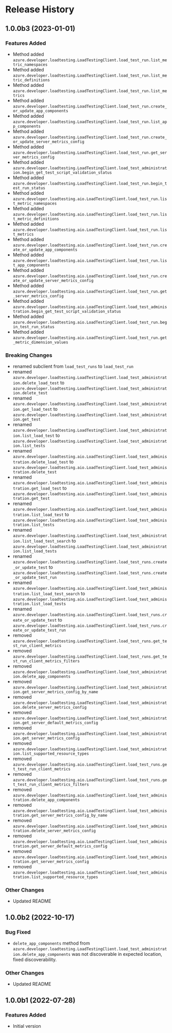 # Release History

## 1.0.0b3 (2023-01-01)

### Features Added 
- Method added `azure.developer.loadtesting.LoadTestingClient.load_test_run.list_metric_namespaces`
- Method added `azure.developer.loadtesting.LoadTestingClient.load_test_run.list_metric_definitions`
- Method added `azure.developer.loadtesting.LoadTestingClient.load_test_run.list_metrics`
- Method added `azure.developer.loadtesting.LoadTestingClient.load_test_run.create_or_update_app_components`
- Method added `azure.developer.loadtesting.LoadTestingClient.load_test_run.list_app_components`
- Method added `azure.developer.loadtesting.LoadTestingClient.load_test_run.create_or_update_server_metrics_config`
- Method added `azure.developer.loadtesting.LoadTestingClient.load_test_run.get_server_metrics_config`
- Method added `azure.developer.loadtesting.LoadTestingClient.load_test_administration.begin_get_test_script_validation_status`
- Method added `azure.developer.loadtesting.LoadTestingClient.load_test_run.begin_test_run_status`
- Method added `azure.developer.loadtesting.aio.LoadTestingClient.load_test_run.list_metric_namespaces`
- Method added `azure.developer.loadtesting.aio.LoadTestingClient.load_test_run.list_metric_definitions`
- Method added `azure.developer.loadtesting.aio.LoadTestingClient.load_test_run.list_metrics`
- Method added `azure.developer.loadtesting.aio.LoadTestingClient.load_test_run.create_or_update_app_components`
- Method added `azure.developer.loadtesting.aio.LoadTestingClient.load_test_run.list_app_components`
- Method added `azure.developer.loadtesting.aio.LoadTestingClient.load_test_run.create_or_update_server_metrics_config`
- Method added `azure.developer.loadtesting.aio.LoadTestingClient.load_test_run.get_server_metrics_config`
- Method added `azure.developer.loadtesting.aio.LoadTestingClient.load_test_administration.begin_get_test_script_validation_status`
- Method added `azure.developer.loadtesting.aio.LoadTestingClient.load_test_run.begin_test_run_status`
- Method added `azure.developer.loadtesting.aio.LoadTestingClient.load_test_run.get_metric_dimension_values`

### Breaking Changes
- renamed subclient from `load_test_runs` to `load_test_run`
- renamed `azure.developer.loadtesting.LoadTestingClient.load_test_administration.delete_load_test` to `azure.developer.loadtesting.LoadTestingClient.load_test_administration.delete_test`
- renamed `azure.developer.loadtesting.LoadTestingClient.load_test_administration.get_load_test` to `azure.developer.loadtesting.LoadTestingClient.load_test_administration.get_test`
- renamed `azure.developer.loadtesting.LoadTestingClient.load_test_administration.list_load_test` to `azure.developer.loadtesting.LoadTestingClient.load_test_administration.list_tests`
- renamed `azure.developer.loadtesting.aio.LoadTestingClient.load_test_administration.delete_load_test` to `azure.developer.loadtesting.aio.LoadTestingClient.load_test_administration.delete_test`
- renamed `azure.developer.loadtesting.aio.LoadTestingClient.load_test_administration.get_load_test` to `azure.developer.loadtesting.aio.LoadTestingClient.load_test_administration.get_test`
- renamed `azure.developer.loadtesting.aio.LoadTestingClient.load_test_administration.list_load_test` to `azure.developer.loadtesting.aio.LoadTestingClient.load_test_administration.list_tests`
- renamed `azure.developer.loadtesting.LoadTestingClient.load_test_administration.list_load_test_search` to `azure.developer.loadtesting.LoadTestingClient.load_test_administration.list_load_tests`
- renamed `azure.developer.loadtesting.LoadTestingClient.load_test_runs.create_or_update_test` to `azure.developer.loadtesting.LoadTestingClient.load_test_runs.create_or_update_test_run`
- renamed `azure.developer.loadtesting.aio.LoadTestingClient.load_test_administration.list_load_test_search` to `azure.developer.loadtesting.aio.LoadTestingClient.load_test_administration.list_load_tests`
- renamed `azure.developer.loadtesting.aio.LoadTestingClient.load_test_runs.create_or_update_test` to `azure.developer.loadtesting.aio.LoadTestingClient.load_test_runs.create_or_update_test_run`
- removed `azure.developer.loadtesting.LoadTestingClient.load_test_runs.get_test_run_client_metrics`
- removed `azure.developer.loadtesting.LoadTestingClient.load_test_runs.get_test_run_client_metrics_filters`
- removed `azure.developer.loadtesting.LoadTestingClient.load_test_administration.delete_app_components`
- removed `azure.developer.loadtesting.LoadTestingClient.load_test_administration.get_server_metrics_config_by_name`
- removed `azure.developer.loadtesting.LoadTestingClient.load_test_administration.delete_server_metrics_config`
- removed `azure.developer.loadtesting.LoadTestingClient.load_test_administration.get_server_default_metrics_config`
- removed `azure.developer.loadtesting.LoadTestingClient.load_test_administration.get_server_metrics_config`
- removed `azure.developer.loadtesting.LoadTestingClient.load_test_administration.list_supported_resource_types`
- removed `azure.developer.loadtesting.aio.LoadTestingClient.load_test_runs.get_test_run_client_metrics`
- removed `azure.developer.loadtesting.aio.LoadTestingClient.load_test_runs.get_test_run_client_metrics_filters`
- removed `azure.developer.loadtesting.aio.LoadTestingClient.load_test_administration.delete_app_components`
- removed `azure.developer.loadtesting.aio.LoadTestingClient.load_test_administration.get_server_metrics_config_by_name`
- removed `azure.developer.loadtesting.aio.LoadTestingClient.load_test_administration.delete_server_metrics_config`
- removed `azure.developer.loadtesting.aio.LoadTestingClient.load_test_administration.get_server_default_metrics_config`
- removed `azure.developer.loadtesting.aio.LoadTestingClient.load_test_administration.get_server_metrics_config`
- removed `azure.developer.loadtesting.aio.LoadTestingClient.load_test_administration.list_supported_resource_types`

### Other Changes
- Updated README

## 1.0.0b2 (2022-10-17)

### Bug Fixed 
- `delete_app_components` method from `azure.developer.loadtesting.LoadTestingClient.load_test_administration.delete_app_components` was not discoverable in expected location, fixed discoverability.

### Other Changes
- Updated README

## 1.0.0b1 (2022-07-28)

### Features Added
- Initial version
